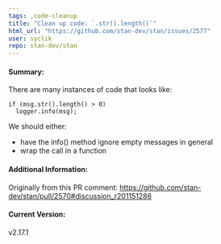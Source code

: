 ```yaml
---
tags: ,code-cleanup
title: "Clean up code: `.str().length()`"
html_url: "https://github.com/stan-dev/stan/issues/2577"
user: syclik
repo: stan-dev/stan
---
```


#### Summary:
There are many instances of code that looks like:
```
if (msg.str().length() > 0)
  logger.info(msg);
```

We should either: 
- have the info() method ignore empty messages in general
- wrap the call in a function

#### Additional Information:
Originally from this PR comment: https://github.com/stan-dev/stan/pull/2570#discussion_r201151286

#### Current Version:
v2.17.1

